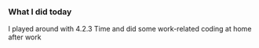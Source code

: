 ### What I did today
I played around with 4.2.3 Time and did some work-related coding at home after work
